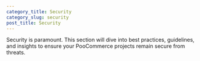 ```yaml
---
category_title: Security 
category_slug: security
post_title: Security
---
```


Security is paramount. This section will dive into best practices, guidelines, and insights to ensure your PooCommerce projects remain secure from threats. 
